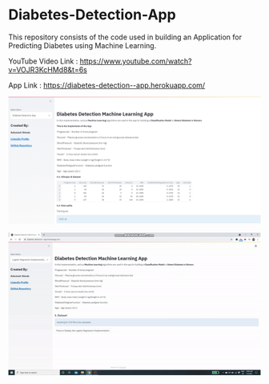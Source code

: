 # Diabetes-Detection-App

This repository consists of the code used in building an Application for Predicting Diabetes using Machine Learning.

YouTube Video Link : https://www.youtube.com/watch?v=VOJR3KcHMd8&t=6s

App Link : https://diabetes-detection--app.herokuapp.com/

![Screenshot](dia_app.PNG)

![](diabetes_app_gif.gif)
